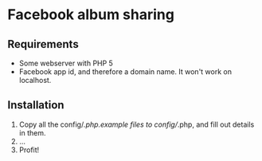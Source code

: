 # Facebook album sharing

## Requirements
- Some webserver with PHP 5
- Facebook app id, and therefore a domain name. It won't work on localhost.

## Installation
1. Copy all the config/*.php.example files to config/*.php, and fill out details in them. 
2. ...
3. Profit!